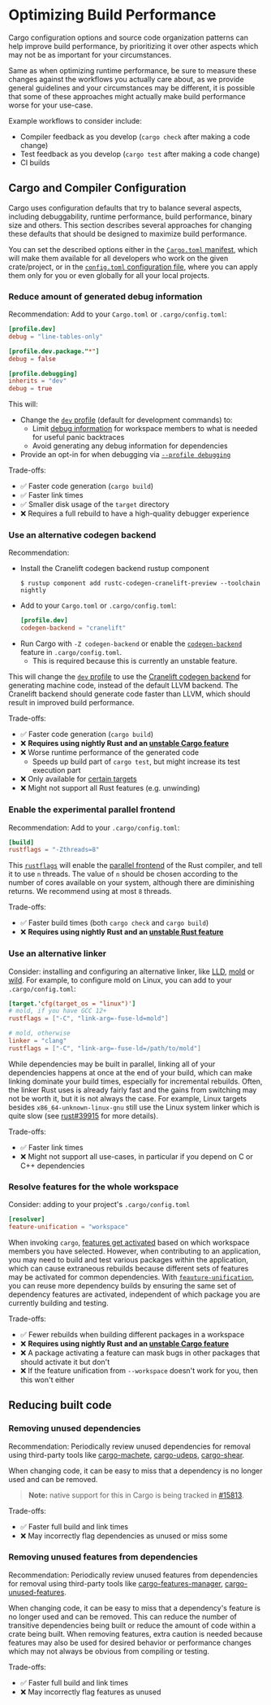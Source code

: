 # Optimizing Build Performance

Cargo configuration options and source code organization patterns can help improve build performance, by prioritizing it over other aspects which may not be as important for your circumstances.

Same as when optimizing runtime performance, be sure to measure these changes against the workflows you actually care about, as we provide general guidelines and your circumstances may be different, it is possible that some of these approaches might actually make build performance worse for your use-case.

Example workflows to consider include:
- Compiler feedback as you develop (`cargo check` after making a code change)
- Test feedback as you develop (`cargo test` after making a code change)
- CI builds

## Cargo and Compiler Configuration

Cargo uses configuration defaults that try to balance several aspects, including debuggability, runtime performance, build performance, binary size and others. This section describes several approaches for changing these defaults that should be designed to maximize build performance.

You can set the described options either in the [`Cargo.toml` manifest](../reference/profiles.md), which will make them available for all developers who work on the given crate/project, or in the [`config.toml` configuration file](../reference/config.md), where you can apply them only for you or even globally for all your local projects.

### Reduce amount of generated debug information

Recommendation: Add to your `Cargo.toml` or `.cargo/config.toml`:

```toml
[profile.dev]
debug = "line-tables-only"

[profile.dev.package."*"]
debug = false

[profile.debugging]
inherits = "dev"
debug = true
```

This will:
- Change the [`dev` profile](../reference/profiles.md#dev) (default for development commands) to:
  - Limit [debug information](../reference/profiles.md#debug) for workspace members to what is needed for useful panic backtraces
  - Avoid generating any debug information for dependencies
- Provide an opt-in for when debugging via [`--profile debugging`](../reference/profiles.md#custom-profiles)

Trade-offs:
- ✅ Faster code generation (`cargo build`)
- ✅ Faster link times
- ✅ Smaller disk usage of the `target` directory
- ❌ Requires a full rebuild to have a high-quality debugger experience

### Use an alternative codegen backend

Recommendation:

- Install the Cranelift codegen backend rustup component
    ```console
    $ rustup component add rustc-codegen-cranelift-preview --toolchain nightly
    ```
- Add to your `Cargo.toml` or `.cargo/config.toml`:
    ```toml
    [profile.dev]
    codegen-backend = "cranelift"
    ```
- Run Cargo with `-Z codegen-backend` or enable the [`codegen-backend`](../reference/unstable.md#codegen-backend) feature in `.cargo/config.toml`.
  - This is required because this is currently an unstable feature.

This will change the [`dev` profile](../reference/profiles.md#dev) to use the [Cranelift codegen backend](https://github.com/rust-lang/rustc_codegen_cranelift) for generating machine code, instead of the default LLVM backend. The Cranelift backend should generate code faster than LLVM, which should result in improved build performance.

Trade-offs:
- ✅ Faster code generation (`cargo build`)
- ❌ **Requires using nightly Rust and an [unstable Cargo feature][codegen-backend-feature]**
- ❌ Worse runtime performance of the generated code
  - Speeds up build part of `cargo test`, but might increase its test execution part
- ❌ Only available for [certain targets](https://github.com/rust-lang/rustc_codegen_cranelift?tab=readme-ov-file#platform-support)
- ❌ Might not support all Rust features (e.g. unwinding)

[codegen-backend-feature]: ../reference/unstable.md#codegen-backend

### Enable the experimental parallel frontend

Recommendation: Add to your `.cargo/config.toml`:

```toml
[build]
rustflags = "-Zthreads=8"
```

This [`rustflags`][build.rustflags] will enable the [parallel frontend][parallel-frontend-blog] of the Rust compiler, and tell it to use `n` threads. The value of `n` should be chosen according to the number of cores available on your system, although there are diminishing returns. We recommend using at most `8` threads.

Trade-offs:
- ✅ Faster build times (both `cargo check` and `cargo build`)
- ❌ **Requires using nightly Rust and an [unstable Rust feature][parallel-frontend-issue]**

[parallel-frontend-blog]: https://blog.rust-lang.org/2023/11/09/parallel-rustc/
[parallel-frontend-issue]: https://github.com/rust-lang/rust/issues/113349
[build.rustflags]: ../reference/config.md#buildrustflags

### Use an alternative linker

Consider: installing and configuring an alternative linker, like [LLD](https://lld.llvm.org/), [mold](https://github.com/rui314/mold) or [wild](https://github.com/davidlattimore/wild). For example, to configure mold on Linux, you can add to your `.cargo/config.toml`:

```toml
[target.'cfg(target_os = "linux")']
# mold, if you have GCC 12+
rustflags = ["-C", "link-arg=-fuse-ld=mold"]

# mold, otherwise
linker = "clang"
rustflags = ["-C", "link-arg=-fuse-ld=/path/to/mold"]
```

While dependencies may be built in parallel, linking all of your dependencies happens at once at the end of your build, which can make linking dominate your build times, especially for incremental rebuilds. Often, the linker Rust uses is already fairly fast and the gains from switching may not be worth it, but it is not always the case. For example, Linux targets besides `x86_64-unknown-linux-gnu` still use the Linux system linker which is quite slow (see [rust#39915](https://github.com/rust-lang/rust/issues/39915) for more details).

Trade-offs:
- ✅ Faster link times
- ❌ Might not support all use-cases, in particular if you depend on C or C++ dependencies

### Resolve features for the whole workspace

Consider: adding to your project's `.cargo/config.toml`

```toml
[resolver]
feature-unification = "workspace"
```

When invoking `cargo`,
[features get activated][resolver-features] based on which workspace members you have selected.
However, when contributing to an application,
you may need to build and test various packages within the application,
which can cause extraneous rebuilds because different sets of features may be activated for common dependencies.
With [`feauture-unification`][feature-unification],
you can reuse more dependency builds by ensuring the same set of dependency features are activated,
independent of which package you are currently building and testing.

Trade-offs:
- ✅ Fewer rebuilds when building different packages in a workspace
- ❌ **Requires using nightly Rust and an [unstable Cargo feature][feature-unification]**
- ❌ A package activating a feature can mask bugs in other packages that should activate it but don't
- ❌ If the feature unification from `--workspace` doesn't work for you, then this won't either

[resolver-features]: ../reference/resolver.md#features
[feature-unification]: ../reference/unstable.md#feature-unification

## Reducing built code

### Removing unused dependencies

Recommendation: Periodically review unused dependencies for removal using third-party tools like
[cargo-machete](https://crates.io/crates/cargo-machete),
[cargo-udeps](https://crates.io/crates/cargo-udeps),
[cargo-shear](https://crates.io/crates/cargo-shear).

When changing code,
it can be easy to miss that a dependency is no longer used and can be removed.

> **Note:** native support for this in Cargo is being tracked in [#15813](https://github.com/rust-lang/cargo/issues/15813).

Trade-offs:
- ✅ Faster full build and link times
- ❌ May incorrectly flag dependencies as unused or miss some

### Removing unused features from dependencies

Recommendation: Periodically review unused features from dependencies for removal using third-party tools like
[cargo-features-manager](https://crates.io/crates/cargo-features-manager),
[cargo-unused-features](https://crates.io/crates/cargo-unused-features).

When changing code,
it can be easy to miss that a dependency's feature is no longer used and can be removed.
This can reduce the number of transitive dependencies being built or
reduce the amount of code within a crate being built.
When removing features, extra caution is needed because features
may also be used for desired behavior or performance changes
which may not always be obvious from compiling or testing.

Trade-offs:
- ✅ Faster full build and link times
- ❌ May incorrectly flag features as unused
